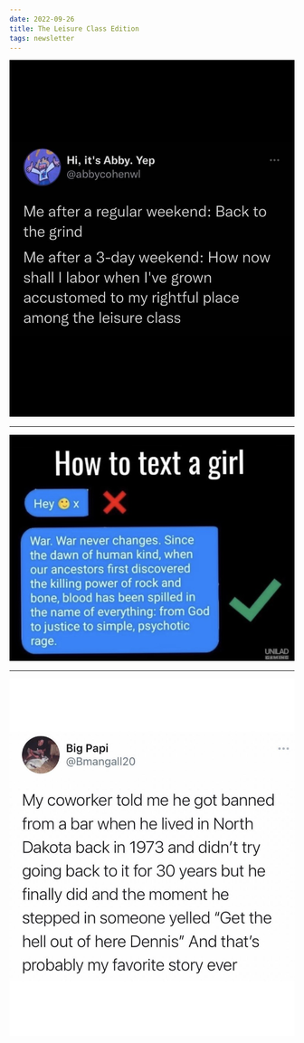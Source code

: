 ```yaml
---
date: 2022-09-26
title: The Leisure Class Edition
tags: newsletter
---
```


![leisureclass](https://raw.githubusercontent.com/muneer78/muneer78.github.io/master/images/leisureclass.jpg)
___

![texting](https://raw.githubusercontent.com/muneer78/muneer78.github.io/master/images/texting.jpg)
___

![barstory](https://raw.githubusercontent.com/muneer78/muneer78.github.io/master/images/barstory.jpg)
